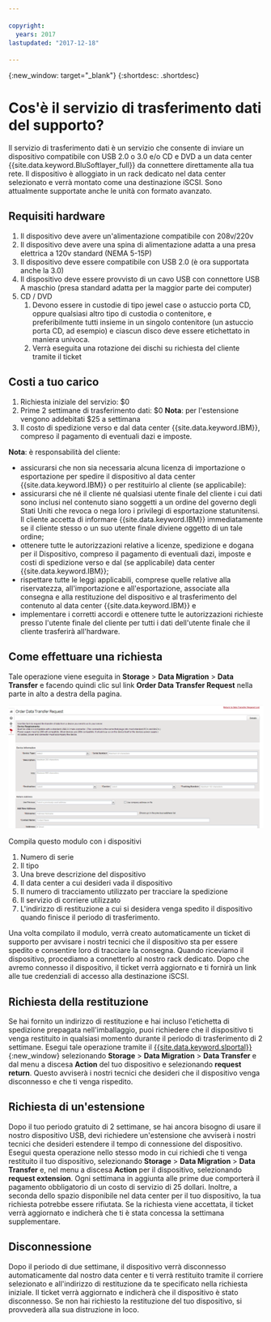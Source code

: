 ```yaml
---

copyright:
  years: 2017
lastupdated: "2017-12-18"

---
```

{:new_window: target="_blank"}
{:shortdesc: .shortdesc}

# Cos'è il servizio di trasferimento dati del supporto?
 
Il servizio di trasferimento dati è un servizio che consente di inviare un dispositivo compatibile con USB 2.0 o 3.0 e/o CD e DVD a un data center {{site.data.keyword.BluSoftlayer_full}} da connettere direttamente alla tua rete. Il dispositivo è alloggiato in un rack dedicato nel data center selezionato e verrà montato come una destinazione iSCSI. Sono attualmente supportate anche le unità con formato avanzato.

## Requisiti hardware
1.    Il dispositivo deve avere un'alimentazione compatibile con 208v/220v
2.    Il dispositivo deve avere una spina di alimentazione adatta a una presa elettrica a 120v standard (NEMA 5-15P)
3.    Il dispositivo deve essere compatibile con USB 2.0 (è ora supportata anche la 3.0)
4.    Il dispositivo deve essere provvisto di un cavo USB con connettore USB A maschio (presa standard adatta per la maggior parte dei computer)
5.    CD / DVD
      1.    Devono essere in custodie di tipo jewel case o astuccio porta CD, oppure qualsiasi altro tipo di custodia o contenitore, e preferibilmente tutti insieme in un singolo contenitore (un astuccio porta CD, ad esempio) e ciascun disco deve essere etichettato in maniera univoca.
      2.    Verrà eseguita una rotazione dei dischi su richiesta del cliente tramite il ticket

## Costi a tuo carico
1.    Richiesta iniziale del servizio: $0
2.    Prime 2 settimane di trasferimento dati: $0
      **Nota**: per l'estensione vengono addebitati $25 a settimana
3.    Il costo di spedizione verso e dal data center {{site.data.keyword.IBM}}, compreso il pagamento di eventuali dazi e imposte.

**Nota**: è responsabilità del cliente:  
- assicurarsi che non sia necessaria alcuna licenza di importazione o esportazione per spedire il dispositivo al data center {{site.data.keyword.IBM}} o per restituirlo al cliente (se applicabile): 
- assicurarsi che né il cliente né qualsiasi utente finale del cliente i cui dati sono inclusi nel contenuto siano soggetti a un ordine del governo degli Stati Uniti che revoca o nega loro i privilegi di esportazione statunitensi. Il cliente accetta di informare {{site.data.keyword.IBM}} immediatamente se il cliente stesso o un suo utente finale diviene oggetto di un tale ordine;  
- ottenere tutte le autorizzazioni relative a licenze, spedizione e dogana per il Dispositivo, compreso il pagamento di eventuali dazi, imposte e costi di spedizione verso e dal (se applicabile) data center {{site.data.keyword.IBM}};   
- rispettare tutte le leggi applicabili, comprese quelle relative alla riservatezza, all'importazione e all'esportazione, associate alla consegna e alla restituzione del dispositivo e al trasferimento del contenuto al data center {{site.data.keyword.IBM}} e 
- implementare i corretti accordi e ottenere tutte le autorizzazioni richieste presso l'utente finale del cliente per tutti i dati dell'utente finale che il cliente trasferirà all'hardware.

## Come effettuare una richiesta
Tale operazione viene eseguita in **Storage** > **Data Migration** > **Data Transfer** e facendo quindi clic sul link **Order Data Transfer Request** nella parte in alto a destra della pagina.

![Come effettuare una richiesta di trasferimento dati](/images/DTS.png)
 

Compila questo modulo con i dispositivi
1. Numero di serie
2. Il tipo
3. Una breve descrizione del dispositivo
4. Il data center a cui desideri vada il dispositivo
5. Il numero di tracciamento utilizzato per tracciare la spedizione
6. Il servizio di corriere utilizzato
7. L'indirizzo di restituzione a cui si desidera venga spedito il dispositivo quando finisce il periodo di trasferimento.

Una volta compilato il modulo, verrà creato automaticamente un ticket di supporto per avvisare i nostri tecnici che il dispositivo sta per essere spedito e consentire loro di tracciare la consegna. Quando riceviamo il dispositivo, procediamo a connetterlo al nostro rack dedicato. Dopo che avremo connesso il dispositivo, il ticket verrà aggiornato e ti fornirà un link alle tue credenziali di accesso alla destinazione iSCSI.

## Richiesta della restituzione
Se hai fornito un indirizzo di restituzione e hai incluso l'etichetta di spedizione prepagata nell'imballaggio, puoi richiedere che il dispositivo ti venga restituito in qualsiasi momento durante il periodo di trasferimento di 2 settimane. Esegui tale operazione tramite il [{{site.data.keyword.slportal}}](https://control.softlayer.com/){:new_window} selezionando **Storage** > **Data Migration** > **Data Transfer** e dal menu a discesa **Action** del tuo dispositivo e selezionando **request return**. Questo avviserà i nostri tecnici che desideri che il dispositivo venga disconnesso e che ti venga rispedito.

## Richiesta di un'estensione
Dopo il tuo periodo gratuito di 2 settimane, se hai ancora bisogno di usare il nostro dispositivo USB, devi richiedere un'estensione che avviserà i nostri tecnici che desideri estendere il tempo di connessione del dispositivo. Esegui questa operazione nello stesso modo in cui richiedi che ti venga restituito il tuo dispositivo, selezionando **Storage** > **Data Migration** > **Data Transfer** e, nel menu a discesa **Action** per il dispositivo, selezionando **request extension**.  Ogni settimana in aggiunta alle prime due comporterà il pagamento obbligatorio di un costo di servizio di 25 dollari. Inoltre, a seconda dello spazio disponibile nel data center per il tuo dispositivo, la tua richiesta potrebbe essere rifiutata. Se la richiesta viene accettata, il ticket verrà aggiornato e indicherà che ti è stata concessa la settimana supplementare.

## Disconnessione
Dopo il periodo di due settimane, il dispositivo verrà disconnesso automaticamente dal nostro data center e ti verrà restituito tramite il corriere selezionato e all'indirizzo di restituzione da te specificato nella richiesta iniziale. Il ticket verrà aggiornato e indicherà che il dispositivo è stato disconnesso. Se non hai richiesto la restituzione del tuo dispositivo, si provvederà alla sua distruzione in loco.
